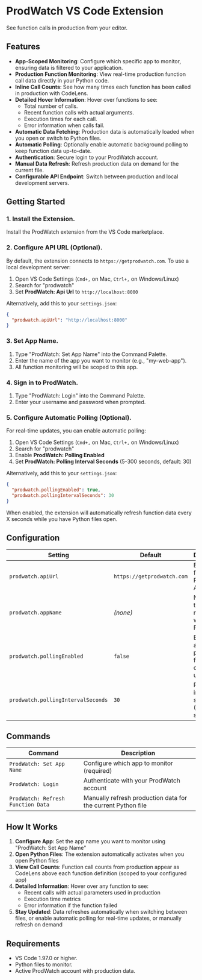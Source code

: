 # ProdWatch VS Code Extension

See function calls in production from your editor.

## Features

- **App-Scoped Monitoring**: Configure which specific app to monitor, ensuring data is filtered to your application.
- **Production Function Monitoring**: View real-time production function call data directly in your Python code.
- **Inline Call Counts**: See how many times each function has been called in production with CodeLens.
- **Detailed Hover Information**: Hover over functions to see:
  - Total number of calls.
  - Recent function calls with actual arguments.
  - Execution times for each call.
  - Error information when calls fail.
- **Automatic Data Fetching**: Production data is automatically loaded when you open or switch to Python files.
- **Automatic Polling**: Optionally enable automatic background polling to keep function data up-to-date.
- **Authentication**: Secure login to your ProdWatch account.
- **Manual Data Refresh**: Refresh production data on demand for the current file.
- **Configurable API Endpoint**: Switch between production and local development servers.

## Getting Started

### 1. Install the Extension.

Install the ProdWatch extension from the VS Code marketplace.

### 2. Configure API URL (Optional).

By default, the extension connects to `https://getprodwatch.com`. To use a local development server:

1. Open VS Code Settings (`Cmd+,` on Mac, `Ctrl+,` on Windows/Linux)
2. Search for "prodwatch"
3. Set **ProdWatch: Api Url** to `http://localhost:8000`

Alternatively, add this to your `settings.json`:

```json
{
  "prodwatch.apiUrl": "http://localhost:8000"
}
```

### 3. Set App Name.

1. Type "ProdWatch: Set App Name" into the Command Palette.
2. Enter the name of the app you want to monitor (e.g., "my-web-app").
3. All function monitoring will be scoped to this app.

### 4. Sign in to ProdWatch.

1. Type "ProdWatch: Login" into the Command Palette.
2. Enter your username and password when prompted.

### 5. Configure Automatic Polling (Optional).

For real-time updates, you can enable automatic polling:

1. Open VS Code Settings (`Cmd+,` on Mac, `Ctrl+,` on Windows/Linux)
2. Search for "prodwatch"
3. Enable **ProdWatch: Polling Enabled**
4. Set **ProdWatch: Polling Interval Seconds** (5-300 seconds, default: 30)

Alternatively, add this to your `settings.json`:

```json
{
  "prodwatch.pollingEnabled": true,
  "prodwatch.pollingIntervalSeconds": 30
}
```

When enabled, the extension will automatically refresh function data every X seconds while you have Python files open.

## Configuration

| Setting | Default | Description |
|---------|---------|-------------|
| `prodwatch.apiUrl` | `https://getprodwatch.com` | Base URL for ProdWatch API |
| `prodwatch.appName` | _(none)_ | Name of the app to monitor with ProdWatch |
| `prodwatch.pollingEnabled` | `false` | Enable automatic polling for function data updates |
| `prodwatch.pollingIntervalSeconds` | `30` | Polling interval in seconds (5-300 seconds) |

## Commands

| Command | Description |
|---------|-------------|
| `ProdWatch: Set App Name` | Configure which app to monitor (required) |
| `ProdWatch: Login` | Authenticate with your ProdWatch account |
| `ProdWatch: Refresh Function Data` | Manually refresh production data for the current Python file |

## How It Works

1. **Configure App**: Set the app name you want to monitor using "ProdWatch: Set App Name"
2. **Open Python Files**: The extension automatically activates when you open Python files
3. **View Call Counts**: Function call counts from production appear as CodeLens above each function definition (scoped to your configured app)
4. **Detailed Information**: Hover over any function to see:
   - Recent calls with actual parameters used in production
   - Execution time metrics
   - Error information if the function failed
5. **Stay Updated**: Data refreshes automatically when switching between files, or enable automatic polling for real-time updates, or manually refresh on demand

## Requirements

- VS Code 1.97.0 or higher.
- Python files to monitor.
- Active ProdWatch account with production data.

